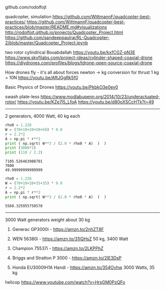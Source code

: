 

github.com/rodolfojt


quadcopter, simulation
https://github.com/WittmannF/quadcopter-best-practices/
https://github.com/WittmannF/quadcopter-best-practices/blob/master/README.md#visualizations
http://rodolfojt.github.io/projects/Quadcopter_Project.html
https://github.com/sandeeppaulraj/RL-Quadcopter-2/blob/master/Quadcopter_Project.ipynb


two rotor cylindrical
Bouabdallah
https://youtu.be/kxfCGZ-pN3E
https://www.skyfilabs.com/project-ideas/cylinder-shaped-coaxial-drone
https://diydrones.com/profiles/blogs/tdrone-open-source-coaxial-drone

How drones fly - it's all about forces
newton -> kg conversion for thrust 1 kg = 10N
https://youtu.be/AftJGgRk5f0

Basic Physics of Drones
https://youtu.be/PkbkO3e0ev0

swash plate-less
https://www.modlabupenn.org/2014/10/23/underactuated-rotor/
https://youtu.be/KZe7l5_LfoA
https://youtu.be/d80oXSCcHTk?t=49

--------------------------------------------------------

2 generators, 4000 Watt, 40 kg each


```python
rho0 = 1.226
W = (70+10+20+50+50) * 9.8
r = 2.2*2
A = np.pi * r**2
print ( np.sqrt( W**3 / (2.0 * rho0 * A)  )  )
print (3800*2)
print (110 / 2.2)
```

```text
7105.526463908701
7600
49.99999999999999
```

```python
rho0 = 1.226
W = (70+10+20+35+35) * 9.8
r = 2.2*2
A = np.pi * r**2
print ( np.sqrt( W**3 / (2.0 * rho0 * A)  )  )
```

```text
5568.325955750578
```


---------------------------------------------------------

3000 Watt generators weight about 30 kg

1. Generac GP3000i - https://amzn.to/2nhZT8F

2. WEN 56380i - https://amzn.to/31IQHsZ
   50 kg, 3400 Watt

3. Champion 75537i - https://amzn.to/2LKPPhZ

4. Briggs and Stratton P 3000 - https://amzn.to/2IE3DsP

5. Honda EU3000IH1A Handi - https://amzn.to/354Ovhw
   3000 Watts, 35 kg

helicop
https://www.youtube.com/watch?v=HrsGM0PzQFo


